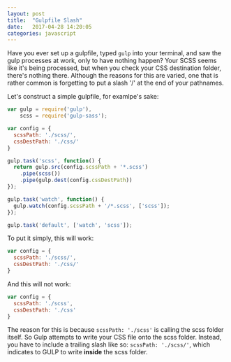 ```yaml
---
layout: post
title:  "Gulpfile Slash"
date:   2017-04-28 14:20:05
categories: javascript
---
```


Have you ever set up a gulpfile, typed `gulp` into your terminal, and saw the gulp processes at work, only to have nothing happen? Your SCSS seems like it's being processed, but when you check your CSS destination folder, there's nothing there. Although the reasons for this are varied, one that is rather common is forgetting to put a slash '/' at the end of your pathnames.

Let's construct a simple gulpfile, for examlpe's sake:

```javascript
var gulp = require('gulp'),
    scss = require('gulp-sass');

var config = {
  scssPath: './scss/',
  cssDestPath: './css/'
}

gulp.task('scss', function() {
  return gulp.src(config.scssPath + '*.scss')
    .pipe(scss())
    .pipe(gulp.dest(config.cssDestPath))
});

gulp.task('watch', function() {
  gulp.watch(config.scssPath + '/*.scss', ['scss']);
});

gulp.task('default', ['watch', 'scss']);
```

To put it simply, this will work:

```javascript
var config = {
  scssPath: './scss/',
  cssDestPath: './css/'
}
```

And this will not work:

```javascript
var config = {
  scssPath: './scss',
  cssDestPath: './css'
}
```

The reason for this is because `scssPath: './scss'` is calling the scss folder itself. So Gulp attempts to write your CSS file onto the scss folder. Instead, you have to include a trailing slash like so: `scssPath: './scss/'`, which indicates to GULP to write <b>inside</b> the scss folder.
